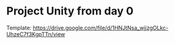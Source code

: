 # Project Unity from day 0

Template: https://drive.google.com/file/d/1HNJtNsa_wjjzgOLkc-UhzeC7f3KgpTTn/view
